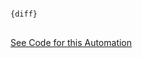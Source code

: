 <pre>
<code>
{diff}
</code>
</pre>

[See Code for this Automation](https://github.com/crosscompute/crosscompute-examples/tree/master/tools/diff-texts)
